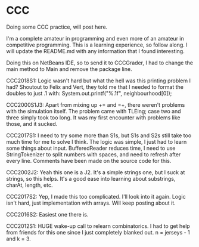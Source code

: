 # CCC
Doing some CCC practice, will post here.

I'm a complete amateur in programming and even more of an amateur in competitive programming. This is a learning experience, so follow along. I will update the README.md with any information that I found interesting.

Doing this on NetBeans IDE, so to send it to CCCGrader, I had to change the main method to Main and remove the package line.


CCC2018S1: Logic wasn't hard but what the hell was this printing problem I had? Shoutout to Felix and Vert, they told me that I needed to format the doubles to just .1 with:
System.out.printf("%.1f", neighbourhood[0]);

CCC2000S1J3: Apart from mixing up += and =+, there weren't problems with the simulation itself. The problem came with TLEing; case two and three simply took too long. It was my first encounter with problems like those, and it sucked.

CCC2017S1: I need to try some more than S1s, but S1s and S2s still take too much time for me to solve I think. The logic was simple, I just had to learn some things about input. BufferedReader reduces time, I need to use StringTokenizer to split numbers with spaces, and need to refresh after every line. Comments have been made on the source code for this.

CCC2002J2: Yeah this one is a J2. It's a simple strings one, but I suck at strings, so this helps. It's a good ease into learning about substrings, charAt, length, etc.

CCC2017S2: Yep, I made this too complicated. I'll look into it again. Logic isn't hard, just implementation with arrays. Will keep posting about it.

CCC2016S2: Easiest one there is.

CCC2012S1: HUGE wake-up call to relearn combinatorics. I had to get help from friends for this one since I just completely blanked out. n = jerseys - 1  and k = 3.
